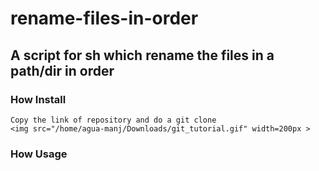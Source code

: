 # rename-files-in-order

## A script for sh which rename the files in a path/dir in order

### How Install
    Copy the link of repository and do a git clone
    <img src="/home/agua-manj/Downloads/git_tutorial.gif" width=200px >
### How Usage


